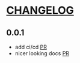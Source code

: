 # [CHANGELOG](https://keepachangelog.com/en/1.0.0/)

## 0.0.1

- add ci/cd [PR](https://github.com/gdsfactory/kfactory/pull/2)
- nicer looking docs [PR](https://github.com/gdsfactory/kfactory/pull/7)
